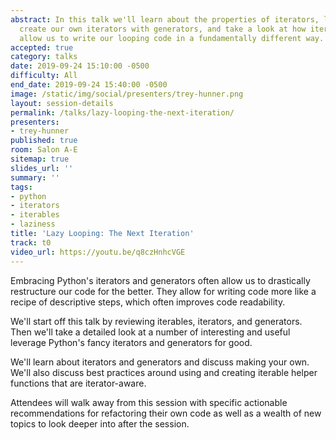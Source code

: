 ```yaml
---
abstract: In this talk we'll learn about the properties of iterators, learn how to
  create our own iterators with generators, and take a look at how iterators and generators
  allow us to write our looping code in a fundamentally different way.
accepted: true
category: talks
date: 2019-09-24 15:10:00 -0500
difficulty: All
end_date: 2019-09-24 15:40:00 -0500
image: /static/img/social/presenters/trey-hunner.png
layout: session-details
permalink: /talks/lazy-looping-the-next-iteration/
presenters:
- trey-hunner
published: true
room: Salon A-E
sitemap: true
slides_url: ''
summary: ''
tags:
- python
- iterators
- iterables
- laziness
title: 'Lazy Looping: The Next Iteration'
track: t0
video_url: https://youtu.be/q8czHnhcVGE
---
```


Embracing Python's iterators and generators often allow us to drastically restructure our code for the better. They allow for writing code more like a recipe of descriptive steps, which often improves code readability.

We'll start off this talk by reviewing iterables, iterators, and generators. Then we'll take a detailed look at a number of interesting and useful leverage Python's fancy iterators and generators for good.

We'll learn about iterators and generators and discuss making your own. We'll also discuss best practices around using and creating iterable helper functions that are iterator-aware.

Attendees will walk away from this session with specific actionable recommendations for refactoring their own code as well as a wealth of new topics to look deeper into after the session.
